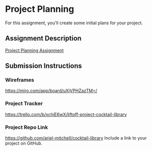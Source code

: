 # Project Planning
For this assignment, you'll create some initial plans for your project.

## Assignment Description
[Project Planning Assignment](https://education.launchcode.org/liftoff/modules/assignments/project-planning)

## Submission Instructions

### Wireframes

https://miro.com/app/board/uXjVPHZazTM=/

### Project Tracker

https://trello.com/b/xchiE6wX/liftoff-project-cocktail-library

### Project Repo Link
https://github.com/ariel-mitchell/cocktail-library
Include a link to your project on GitHub.
